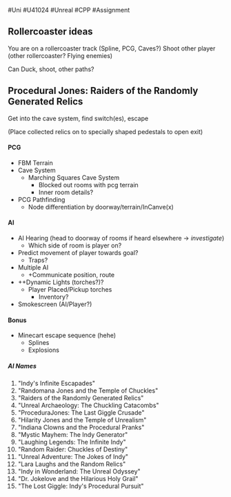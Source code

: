 #Uni  #U41024  #Unreal #CPP  #Assignment 


## Rollercoaster ideas

You are on a rollercoaster track (Spline, PCG, Caves?) 
Shoot other player  (other rollercoaster? Flying enemies)

Can Duck, shoot, other paths?

## Procedural Jones: Raiders of the Randomly Generated Relics

Get into the cave system, find switch(es), escape

(Place collected relics on to specially shaped pedestals to open exit)

#### PCG
* FBM Terrain
* Cave System
	* Marching Squares Cave System
		* Blocked out rooms with pcg terrain
		* Inner room details? 
* PCG Pathfinding
	* Node differentiation by doorway/terrain/InCanve(x)

#### AI
* AI Hearing (head to doorway of rooms if heard elsewhere -> *investigate*)
	* Which side of room is player on? 
* Predict movement of player towards goal?
	* Traps?
* Multiple AI
	* +Communicate position, route
* ++Dynamic Lights (torches?)?
	* Player Placed/Pickup torches
		* Inventory?
* Smokescreen (AI/Player?)

#### Bonus
* Minecart escape sequence (hehe)
	* Splines
	* Explosions


##### AI Names
1. "Indy's Infinite Escapades"
2. "Randomana Jones and the Temple of Chuckles"
3. "Raiders of the Randomly Generated Relics"
4. "Unreal Archaeology: The Chuckling Catacombs"
5. "ProceduraJones: The Last Giggle Crusade"
6. "Hilarity Jones and the Temple of Unrealism"
7. "Indiana Clowns and the Procedural Pranks"
8. "Mystic Mayhem: The Indy Generator"
9. "Laughing Legends: The Infinite Indy"
10. "Random Raider: Chuckles of Destiny"
11. "Unreal Adventure: The Jokes of Indy"
12. "Lara Laughs and the Random Relics"
13. "Indy in Wonderland: The Unreal Odyssey"
14. "Dr. Jokelove and the Hilarious Holy Grail"
15. "The Lost Giggle: Indy's Procedural Pursuit"
